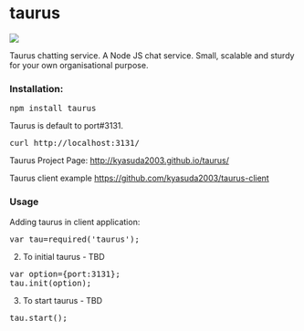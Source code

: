 taurus
=========

<img src="https://travis-ci.org/kyasuda2003/taurus.svg?branch=master" />

Taurus chatting service. A Node JS chat service. Small, scalable and sturdy for your own organisational purpose.

<h3>Installation:</h3>

<pre>
npm install taurus
</pre>

Taurus is default to port#3131.

<pre>
curl http://localhost:3131/<file_name>
</pre>

Taurus Project Page:
http://kyasuda2003.github.io/taurus/

Taurus client example
<a href="https://github.com/kyasuda2003/taurus-client">
https://github.com/kyasuda2003/taurus-client
</a>

<h3>Usage</h3>
Adding taurus in client application:

<pre>
var tau=required('taurus');
</pre>


2. To initial taurus - TBD
<pre>
var option={port:3131};
tau.init(option);
</pre>

3. To start taurus - TBD
<pre>
tau.start();
</pre>
